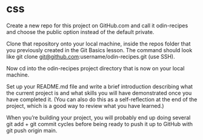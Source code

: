 # css
Create a new repo for this project on GitHub.com and call it odin-recipes and choose the public option instead of the default private.

Clone that repository onto your local machine, inside the repos folder that you previously created in the Git Basics lesson. The command should look like git clone git@github.com:username/odin-recipes.git (use SSH).

Now cd into the odin-recipes project directory that is now on your local machine.

Set up your README.md file and write a brief introduction describing what the current project is and what skills you will have demonstrated once you have completed it. (You can also do this as a self-reflection at the end of the project, which is a good way to review what you have learned.)



When you’re building your project, you will probably end up doing several git add + git commit cycles before being ready to push it up to GitHub with git push origin main.